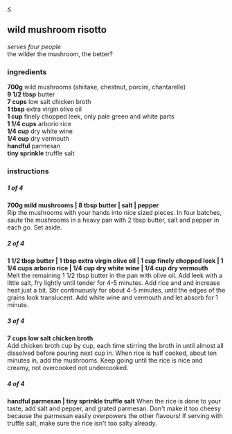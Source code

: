 <head>

<meta name="viewport" content="width=device-width, initial-scale=1">

<title>wild mushroom risotto | bread is a vagetable</title>

<meta name="description" content="bread is a vegetable, recipes">
<meta name="keywords" content="bread is a vegetable, recipes, Indian, Chinese, Japanese, Malaysian, Spanish, Thai">
<meta name="robots" content="nofollow">

<link href="style.css" type="text/css" rel="stylesheet">

</head>

<div class="backbutton"><a href="index.html"><</a></div>







## wild mushroom risotto

<p class="dishdesc" markdown=1>

*serves four people*  
the wilder the mushroom, the better?

</p>




<h3 class="ingredientstitle">ingredients</h3>

<p class=ingredientslist markdown=1>

**700g** wild mushrooms (shiitake, chestnut, porcini, chantarelle)  
**9 1/2 tbsp** butter   
**7 cups** low salt chicken broth  
**1 tbsp** extra virgin olive oil  
**1 cup** finely chopped leek, only pale green and white parts  
**1 1/4 cups** arborio rice  
**1/4 cup** dry white wine  
**1/4 cup** dry vermouth  
**handful** parmesan   
**tiny sprinkle** truffle salt

</p>




<h3 class="instructionstitle">instructions</h3>

<h5>1 of 4</h5>  
  
<p class="instructionsdesc" markdown=1>

**700g mild mushrooms | 8 tbsp butter | salt | pepper**  
Rip the mushrooms with your hands into nice sized pieces. In four batches, saute the mushrooms in a heavy pan with 2 tbsp butter, salt and pepper in each go. Set aside.  
</p>
  
<h5>2 of 4</h5>  
  
<p class="instructionsdesc" markdown=1>

**1 1/2 tbsp butter | 1 tbsp extra virgin olive oil | 1 cup finely chopped leek | 1 1/4 cups arborio rice | 1/4 cup dry white wine | 1/4 cup dry vermouth**  
Melt the remaining 1 1/2 tbsp butter in the pan with olive oil. Add leek with a little salt, fry lightly until tender for 4-5 minutes. Add rice and and increase heat just a bit. Stir continuously for about 4-5 minutes, until the edges of the grains look translucent. Add white wine and vermouth and let absorb for 1 minute. 

</p>

  
<h5>3 of 4</h5>  
  
<p class="instructionsdesc" markdown=1>

**7 cups low salt chicken broth**  
Add chicken broth cup by cup, each time stirring the broth in until almost all dissolved before pouring next cup in. When rice is half cooked, about ten minutes in, add the mushrooms. Keep going until the rice is nice and creamy, not overcooked not undercooked.   

</p>
  
<h5>4 of 4</h5>  
  
<p class="instructionsdesc" markdown=1>
 
**handful parmesan | tiny sprinkle truffle salt**
When the rice is done to your taste, add salt and pepper, and grated parmesan. Don't make it too cheesy because the parmesan easily overpowers the other flavours! If serving with truffle salt, make sure the rice isn't too salty already.  

</p>